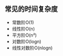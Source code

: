 <section>
    <h2>常见的时间复杂度</h2>
    <ul>
        <li>常数阶O(1)</li>
        <li>线性阶O(n)</li>
        <li>平方阶O(n²)</li>
        <li>对数阶O(logn)</li>
        <li>线性对数阶O(nlogn)</li>
    </ul>
</section>